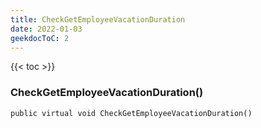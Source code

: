 ```yaml
---
title: CheckGetEmployeeVacationDuration
date: 2022-01-03
geekdocToC: 2
---
```

{{< toc >}}
### CheckGetEmployeeVacationDuration()
```CSharp
public virtual void CheckGetEmployeeVacationDuration()
```
